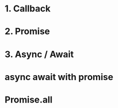 <script>
    var posts = [
        {title: 'Post One', body: 'This is post one' },
        {title: 'Post two', body: 'This is post two' }
    ]
    function getPosts() {
        setTimeout(()=> {
            let output = '';
            posts.forEach((post, index) => {
                output += `<li>${post.title}</li>`;
            });
            document.body.innerHTML = output;
        },0);
    }
</script>
# 1. Callback
<script>
    function createPost(post, callback) {
        setTimeout(()=> {
            posts.push(post);
            callback();
        },1000);
    }

    createPost({ title: 'Post Three', body: 'This is post three'}, getPosts);
</script>  
# 2. Promise
<script>
    function createPost(post) {
        return new Promise((resolve, reject) => {
            setTimeout(()=> {
                posts.push(post);

                const error = false;
                if(!error) {
                    resolve("123");
                } else {
                    reject('Error Something went wrong');
                }
            },0);
        });
    }
    createPost({ title: 'Post Three', body: 'This is post three'})
    .then(data=> {
        console.log(data);
        getPosts();
    })
    .catch(err => console.log(err));

    function fetchData() {
        return fetch('https://jsonplaceholder.typicode.com/users').then(res => res.json());
    }

    fetchData().then(data => console.log('Promise fetchData', data));
</script>  
# 3. Async / Await
<script>  
    async function init() {
        await createPost({ title: 'Post Three', body: 'This is post three'});
        getPosts();
        console.log('Async / Await');
    }

    init();

    async function fetchUsers() {
        const res = await fetch('https://jsonplaceholder.typicode.com/users');
        console.log('await fetch user' , await res.json());
    }

    fetchUsers();
</script>  
# async await with promise
<script>  
    return new Promise(async (resolve, reject) => {
        try{
            const res = await axios.get(url);
            resolve(res.data)
        }catch(err){

        }
    });
 </script>    
# Promise.all
<script> 
    const promise1 = Promise.resolve('Hello World');
    const promise2 = 10;
    const promise3 = new Promise((resolve, reject) => setTimeout(resolve('Goodbye'), 2000));
    const promise4 = fetch('https://jsonplaceholder.typicode.com/users')
                     .then(res => res.json());
    
    Promise.all([promise1, promise2, promise3, promise4])
    .then(values => console.log(values));
</script>
